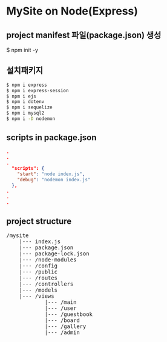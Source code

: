 # MySite on Node(Express)

## project manifest 파일(package.json) 생성
$ npm init -y

## 설치패키지
```bash
$ npm i express
$ npm i express-session
$ npm i ejs
$ npm i dotenv
$ npm i sequelize
$ npm i mysql2
$ npm i -D nodemon
```

## scripts in package.json
```JSON
.
.
.
  "scripts": {
    "start": "node index.js",
    "debug": "nodemon index.js"
  },
.
.
.  
```

## project structure
<pre>
/mysite
    |--- index.js
    |--- package.json
    |--- package-lock.json
    |--- /node-modules
    |--- /config
    |--- /public
    |--- /routes
    |--- /controllers
    |--- /models
    |--- /views
            |--- /main
            |--- /user
            |--- /guestbook
            |--- /board
            |--- /gallery
            |--- /admin
</pre>